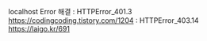

localhost Error 해결
 : HTTPError_401.3
https://codingcoding.tistory.com/1204
 : HTTPError_403.14
https://laigo.kr/691
